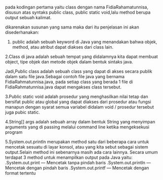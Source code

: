 pada kodingan pertama yaitu class dengan nama FidiaRahamatunnisa,
 disusun atas syntaks public class, public static void,lalu method 
 berupa output sebuah kalimat.

 dikarenakan susunan yang sama maka dari itu penjelasan ini akan disederhanakan:
 
1. public adalah sebuah keyword di Java yang menandakan bahwa objek,
method, atau atribut dapat diakses dari class lain.

2.Class di java adalah sebuah tempat yang didalamnya kita dapat membuat object,
tipe objek dan metode objek dalam bentuk sintaks java.

Jadi,Public class adalah sebuah class yang dapat di akses secara publik
dalam satu file java.Sebagai contoh file java yang bernama FidiaRahmatunnisa.java,
pada setiap class yang berada 1 file di FidiaRahmatunnisa.java dapat mengakses class tersebut.

3.Public static void adalah prosedur yang menghasilkan nilai tetap dan bersifat
public atau global yang dapat diakses dari prosedur atau fungsi manapun dengan
syarat semua variabel didalam void / prosedur tersebut juga pubic static.

4.String[] args adalah sebuah array dalam bentuk String yang menyimpan arguments 
yang di passing melalui command line ketika mengeksekusi program

5.System.out.println merupakan method  satu dari beberapa cara untuk mencetak sesuatu di layar konsol,
atau yang kita sebut sebagai sistem output.Selain method ini sebenarnya masih ada cara lainnya.
Secara umum terdapat 3 method untuk menampilkan output pada Java yaitu:
.System.out.print — Mencetak tanpa pindah baris
.System.out.println — Mencetak dengan pindah baris
.System.out.printf — Mencetak dengan format tertentu

